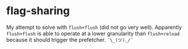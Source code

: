 # flag-sharing

My attempt to solve with `flush+flush` (did not go very well).
Apparently `flush+flush` is able to operate at a lower granularity than `flush+reload` because it should trigger the prefetcher. `¯\_(ツ)_/¯`